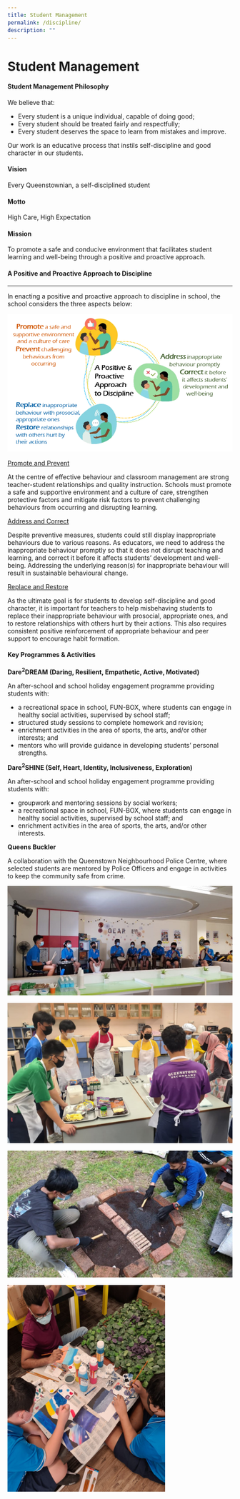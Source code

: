 ```yaml
---
title: Student Management
permalink: /discipline/
description: ""
---
```

Student Management
==================


#### **Student Management Philosophy**

We believe that:

*   Every student is a unique individual, capable of doing good;
*   Every student should be treated fairly and respectfully;
*   Every student deserves the space to learn from mistakes and improve.

Our work is an educative process that instils self-discipline and good character in our students.

#### **Vision**


Every Queenstownian, a self-disciplined student

#### **Motto**


High Care, High Expectation

#### **Mission**


To promote a safe and conducive environment that facilitates student learning and well-being through a positive and proactive approach.

#### **A Positive and Proactive Approach to Discipline**
---------------------------------------------------

In enacting a positive and proactive approach to discipline in school, the school considers the three aspects below:

![](/images/Departments/Student%20Management.png)


<u>Promote and Prevent</u>

At the centre of effective behaviour and classroom management are strong teacher-student relationships and quality instruction. Schools must promote a safe and supportive environment and a culture of care, strengthen protective factors and mitigate risk factors to prevent challenging behaviours from occurring and disrupting learning.

<u>Address and Correct</u>

Despite preventive measures, students could still display inappropriate behaviours due to various reasons. As educators, we need to address the inappropriate behaviour promptly so that it does not disrupt teaching and learning, and correct it before it affects students’ development and well-being. Addressing the underlying reason(s) for inappropriate behaviour will result in sustainable behavioural change.

<u>Replace and Restore</u>

As the ultimate goal is for students to develop self-discipline and good character, it is important for teachers to help misbehaving students to replace their inappropriate behaviour with prosocial, appropriate ones, and to restore relationships with others hurt by their actions. This also requires consistent positive reinforcement of appropriate behaviour and peer support to encourage habit formation.

#### **Key Programmes & Activities**

**Dare<sup>2</sup>DREAM (Daring, Resilient, Empathetic, Active, Motivated)**

An after-school and school holiday engagement programme providing students with:

*   a recreational space in school, FUN-BOX, where students can engage in healthy social activities, supervised by school staff;
*   structured study sessions to complete homework and revision;
*   enrichment activities in the area of sports, the arts, and/or other interests; and
*   mentors who will provide guidance in developing students’ personal strengths.

**Dare<sup>2</sup>SHINE (Self, Heart, Identity, Inclusiveness, Exploration)**

An after-school and school holiday engagement programme providing students with:

*   groupwork and mentoring sessions by social workers;
*   a recreational space in school, FUN-BOX, where students can engage in healthy social activities, supervised by school staff; and
*   enrichment activities in the area of sports, the arts, and/or other interests.

**Queens Buckler**

A collaboration with the Queenstown Neighbourhood Police Centre, where selected students are mentored by Police Officers and engage in activities to keep the community safe from crime.


![](/images/Departments/Stud%20Mag%202.jpg)

![](/images/Departments/Stud%20Mag%203.png)

![](/images/Departments/Stud%20Mag%204.jpg)


<img src="/images/Departments/Stud%20Mag%205.png"  
     style="width:70%">